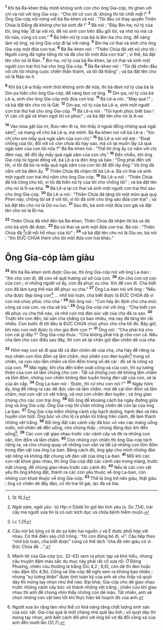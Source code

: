 <sup><b>1</b></sup> Khi bà Ra-khen thấy mình không sinh con cho ông Gia-cóp, thì ghen với chị và nói với ông Gia-cóp : “Cho tôi có con đi, không thì tôi chết mất !” <sup><b>2</b></sup> Ông Gia-cóp nổi nóng với bà Ra-khen và nói : “Tôi đâu có thay quyền Thiên Chúa là Đấng đã không cho bà sinh đẻ !” <sup><b>3</b></sup> Bà nói : “Đây Bin-ha, nữ tỳ của tôi, ông hãy [^1*]đi lại với nó, để nó sinh con trên đầu gối tôi, và nhờ nó mà cả tôi nữa, cũng có con.” <sup><b>4</b></sup> Bà hiến nữ tỳ của bà là Bin-ha cho ông, để nàng làm vợ ông, và ông Gia-cóp đi lại với nàng. <sup><b>5</b></sup> Bin-ha có thai và sinh cho ông Gia-cóp một đứa con trai. <sup><b>6</b></sup> Bà Ra-khen nói : “Thiên Chúa đã xét xử cho tôi ; Người cũng đã nghe tiếng tôi và đã cho tôi một đứa con trai” ; vì thế, bà đặt tên cho nó là Đan. <sup><b>7</b></sup> Bin-ha, nữ tỳ của bà Ra-khen, lại có thai và sinh một người con trai thứ hai cho ông Gia-cóp. <sup><b>8</b></sup> Bà Ra-khen nói : “Tôi đã chiến đấu với chị tôi những cuộc chiến thần thánh, và tôi đã thắng” ; và bà đặt tên cho nó là Náp-ta-li.

<sup><b>9</b></sup> Khi bà Lê-a thấy mình thôi không sinh đẻ nữa, thì bà đem nữ tỳ của bà là Din-pa hiến cho ông Gia-cóp, để nàng làm vợ ông. <sup><b>10</b></sup> Din-pa, nữ tỳ của bà Lê-a, sinh cho ông Gia-cóp một đứa con trai. <sup><b>11</b></sup> Bà Lê-a nói : “May quá !” ; và bà đặt tên cho nó là Gát. <sup><b>12</b></sup> Din-pa, nữ tỳ của bà Lê-a, sinh một người con trai thứ hai cho ông Gia-cóp. <sup><b>13</b></sup> Bà Lê-a nói : “Tôi hạnh phúc biết bao ! Vì các cô gái sẽ khen ngợi tôi có phúc” ; và bà đặt tên cho nó là A-se.

<sup><b>14</b></sup> Vào mùa gặt lúa mì, Rưu-vên đi ra, tìm thấy ở ngoài đồng những quả ngải sâm[^1], và mang về cho bà Lê-a, mẹ mình. Bà Ra-khen nói với bà Lê-a : “Xin chị cho em mấy quả ngải sâm của con chị.” <sup><b>15</b></sup> Bà Lê-a nói với em : “Đoạt chồng của tôi, đối với cô còn chưa đủ hay sao, mà cô lại muốn lấy cả quả ngải sâm của con tôi nữa ?” Bà Ra-khen nói : “Thế thì ông ấy cứ nằm với chị đêm nay, để đổi lấy mấy quả ngải sâm của con chị.” <sup><b>16</b></sup> Đến chiều, khi ông Gia-cóp từ ngoài đồng về, bà Lê-a ra đón ông và bảo : “Ông phải đến với tôi, vì tôi đã bỏ ra mấy quả ngải sâm của con tôi để đổi lấy ông.” Và ông đã nằm với bà đêm ấy. <sup><b>17</b></sup> Thiên Chúa đã nhậm lời bà Lê-a. Bà có thai và sinh một người con trai thứ năm cho ông Gia-cóp. <sup><b>18</b></sup> Bà Lê-a nói : “Thiên Chúa đã trả công cho tôi, vì tôi đã hiến nữ tỳ của tôi cho chồng tôi” ; và bà đặt tên cho nó là Ít-xa-kha. <sup><b>19</b></sup> Bà Lê-a lại có thai và sinh một người con trai thứ sáu cho ông Gia-cóp. <sup><b>20</b></sup> Bà Lê-a nói : “Thiên Chúa đã tặng tôi một món quà quý. Phen này, chồng tôi sẽ ở với tôi, vì tôi đã sinh cho ông sáu đứa con trai” ; và bà đặt tên cho nó là Dơ-vu-lun. <sup><b>21</b></sup> Sau đó, bà sinh một đứa con gái và đặt tên cho nó là Đi-na.

<sup><b>22</b></sup> Thiên Chúa đã nhớ đến bà Ra-khen, Thiên Chúa đã nhậm lời bà và đã cho bà sinh đẻ được. <sup><b>23</b></sup> Bà có thai và sinh một đứa con trai. Bà nói : “Thiên Chúa đã [^2*]cất nỗi hổ nhục của tôi” ; <sup><b>24</b></sup> và bà đặt tên cho nó là Giu-se, bà nói : “Xin ĐỨC CHÚA thêm cho tôi một đứa con trai khác.”

# Ông Gia-cóp làm giàu
<sup><b>25</b></sup> Khi bà Ra-khen sinh được Giu-se, thì ông Gia-cóp nói với ông La-ban : “Xin cho con đi, để con về quê hương xứ sở của con. <sup><b>26</b></sup> Xin cho con vợ con của con ; vì những người vợ ấy, con đã phục vụ cha. Xin để con đi. Cha biết con đã làm lụng thế nào để phục vụ cha.” <sup><b>27</b></sup> Ông La-ban nói với ông : “Nếu cha được đẹp lòng con[^2] ... nhờ bói toán, cha biết được là ĐỨC CHÚA đã vì con mà chúc phúc cho cha.” <sup><b>28</b></sup> Rồi ông nói : “Con hãy ấn định cho cha mức công xá của con, và cha sẽ trả.” <sup><b>29</b></sup> Ông Gia-cóp nói với ông : “Cha biết con đã phục vụ cha thế nào, và nhờ con mà đàn súc vật của cha đã ra sao. <sup><b>30</b></sup> Trước khi con đến, tài sản cha chẳng có bao nhiêu, mà nay đã tăng lên rất nhiều. Con bước đi tới đâu là ĐỨC CHÚA chúc phúc cho cha tới đó. Bây giờ, khi nào con mới được lo cho gia đình con ?” <sup><b>31</b></sup> Ông nói : “Cha phải trả cho con cái gì đây ?” Ông Gia-cóp thưa : “Cha không phải trả gì cho con cả. Nếu cha làm cho con điều sau đây, thì con sẽ lại chăn giữ đàn chiên dê của cha.

<sup><b>32</b></sup> Hôm nay con sẽ đi qua tất cả đàn chiên dê của cha, cha hãy để riêng ra mọi chiên con lốm đốm và lấm chấm, mọi chiên con đen tuyền[^3] trong số chiên, và con nào lấm chấm và lốm đốm trong số dê cái : đó sẽ là công xá của con. <sup><b>33</b></sup> Mai ngày, khi cha đến kiểm soát công xá của con, thì sự lương thiện của con sẽ làm chứng cho con : Tất cả những con dê không lấm chấm và lốm đốm, những con chiên không đen tuyền trong đàn vật của con, sẽ là của ăn cắp. <sup><b>34</b></sup> Ông La-ban nói : ‘Được, thì cứ như con nói !’” <sup><b>35</b></sup> Ngày hôm ấy, ông để riêng ra các dê đực vằn và lấm chấm, mọi dê cái lốm đốm và lấm chấm, mọi con vật có vệt trắng, và mọi con chiên đen tuyền ; và ông giao chúng cho các con trai ông. <sup><b>36</b></sup> Rồi ông để khoảng cách ba ngày đường giữa ông và ông Gia-cóp. Ông Gia-cóp thì chăn những chiên dê còn lại của ông La-ban. <sup><b>37</b></sup> Ông Gia-cóp kiếm những cành cây bạch dương, hạnh đào và tiêu huyền còn tươi. Ông bóc vỏ cho lộ ra phần lõi trắng trên cành, để làm thành những vệt trắng. <sup><b>38</b></sup> Rồi ông đặt các cành cây đã bóc vỏ vào các máng uống nước, nơi chiên dê đến uống, cho chúng thấy ; chúng động đực khi đến uống[^4]. <sup><b>39</b></sup> Các con vật giao nhau trước các cành cây và đẻ ra những con vằn, lốm đốm và lấm chấm. <sup><b>40</b></sup> Còn những con chiên thì ông Gia-cóp tách riêng ra, và cho chúng quay về những con vằn và tất cả những con lốm đốm trong đàn vật của ông La-ban. Bằng cách đó, ông gây cho mình những đàn vật riêng và không đặt chung với đàn vật của ông La-ban. <sup><b>41</b></sup> Mỗi khi các con vật khoẻ giao nhau, thì ông Gia-cóp đặt các cành vào trong máng, trước mắt chúng, để chúng giao nhau trước các cành đó. <sup><b>42</b></sup> Nếu là các con vật yếu thì ông không đặt, thành ra các con yếu thuộc về ông La-ban, còn những con khoẻ thuộc về ông Gia-cóp. <sup><b>43</b></sup> Thế là ông trở nên giàu, thật giàu ; ông có chiên dê đầy đàn, có tôi trai tớ gái, lạc đà và lừa.

[^1]: <i>Ngải sâm, ngải yêu</i> : từ Híp-ri <span class="hebrew-translit">Dûdä´îm</span> gợi lên tình yêu (x. Dc 7,14), trái cây mà người xưa tin là có sức kích dục và chữa bệnh hiếm muộn.
[^2]: Câu nói bỏ lửng có lẽ do sự kiện hai nguồn J và E được phối hợp với nhau. Có thể điền vào chỗ trống : “thì con đừng bỏ đi, vì”. Câu tiếp theo “nhờ bói toán, cha biết được” cũng có thể dịch “cha đã nên giàu có vì Đức Chúa đã ...”.
[^3]: Mánh lới của Gia-cóp (cc. 32-43) xem ra phức tạp và khó hiểu, nhưng câu truyện đậm màu sắc du mục này phải rất cổ xưa rồi. Ở Đông Phương, chiên cừu thường là trắng (Dc 4,2 ; 6,6), còn dê thì đen hoặc nâu đậm (Dc 4,1b). Công xá Gia-cóp đề nghị xem ra không bao nhiêu ; nhưng “sự lương thiện” được tính toán kỹ của anh sẽ cho thấy vỏ quýt dày thì móng tay nhọn như thế nào. Đại khái, Gia-cóp cho dê giao nhau trước những cành cây bóc vỏ thành những vệt trắng ; chiên cừu khi giao nhau thì anh để chúng nhìn thấy những con dê màu. Tất nhiên, anh sẽ chọn những con vật béo tốt khi thực hiện kế hoạch đó của anh.
[^4]: Người xưa tin rằng làm như thế có khả năng tăng chất lượng sinh sản của súc vật. Gia-cóp quả là một chàng nhà quê láu lỉnh ; vỏ quýt dày thì móng tay nhọn, anh biết cách đối phó với ông bố vợ đã đổi công xá của anh đến mười lần (31,7).
[^1*]: St 16,2
[^2*]: Lc 1,25
